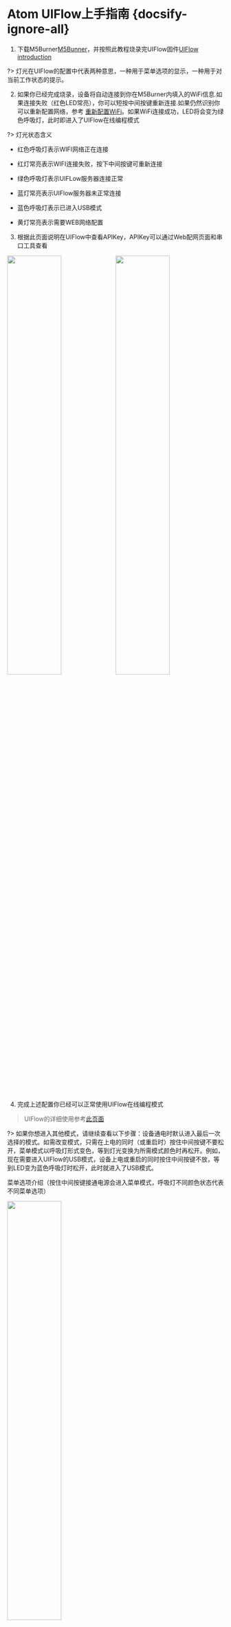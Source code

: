 # Atom UIFlow上手指南 {docsify-ignore-all}

1. 下载M5Burner[M5Bunner](https://m5stack.com/pages/download)，并按照此教程烧录完UIFlow固件[UIFlow introduction](https://docs.m5stack.com/#/en/uiflow/introduction)

?> 灯光在UIFlow的配置中代表两种意思，一种用于菜单选项的显示，一种用于对当前工作状态的提示。

2. 如果你已经完成烧录，设备将自动连接到你在M5Burner内填入的WiFi信息.如果连接失败（红色LED常亮），你可以短按中间按键重新连接.如果仍然识别你可以重新配置网络，参考 [重新配置WiFi](#重新配置WiFi)。如果WiFi连接成功，LED将会变为绿色呼吸灯，此时即进入了UIFlow在线编程模式

?> 灯光状态含义

- 红色呼吸灯表示WIFI网络正在连接

- 红灯常亮表示WIFI连接失败，按下中间按键可重新连接

- 绿色呼吸灯表示UIFLow服务器连接正常

- 蓝灯常亮表示UIFlow服务器未正常连接

- 蓝色呼吸灯表示已进入USB模式

- 黄灯常亮表示需要WEB网络配置 

3. 根据此页面说明在UIFlow中查看APIKey，APIKey可以通过Web配网页面和串口工具查看

<img src="assets/img/product_pics/core/minicore/atom/apikey.png" width="50%" height="50%"><img src="assets/img/product_pics/core/minicore/atom/serialtool.png" width="50%" height="50%">

4. 完成上述配置你已经可以正常使用UIFlow在线编程模式

> UIFlow的详细使用参考[此页面](https://docs.m5stack.com/#/zh_CN/uiflow/uiflow_home_page)

?> 如果你想进入其他模式，请继续查看以下步骤：设备通电时默认进入最后一次选择的模式。如需改变模式，只需在上电的同时（或重启时）按住中间按键不要松开，菜单模式以呼吸灯形式变色，等到灯光变换为所需模式颜色时再松开。例如，现在需要进入UIFlow的USB模式，设备上电或重启的同时按住中间按键不放，等到LED变为蓝色呼吸灯时松开，此时就进入了USB模式。

菜单选项介绍（按住中间按键接通电源会进入菜单模式，呼吸灯不同颜色状态代表不同菜单选项）

<img src="assets/img/product_pics/core/minicore/atom/atom_00.jpg" width="50%">

- 绿灯  **UIFlow 在线编程模式**

- 蓝灯  **USB 模式**

- 黄灯  **配置 WIFI 模式**

- 紫灯  **APP 运行模式**

## 重新配置WiFi

如果你需要手动重新配置WIFI，设备上电或重启的同时按住中间按键不放，直到显示黄色呼吸灯时松开，此时黄灯常亮即进入WIFI配置模式。

<img src="assets/img/product_pics/core/minicore/atom/configure_wifi.jpg" width="60%" height="60%">

在WIFI配置模式下，Atom会自动发出WIFI热点，比如M5Stack-XXXX，连接此WIFI并打开浏览器输入192.168.4.1进入web配置页面，输入SSID和密码进行网络连接，此时红灯闪烁，连接成功后蓝灯短暂常亮(UIFlow服务器未连接)待到绿灯闪烁时表示UIFlow服务器连接正常，此时可进行在线编程。

<br>

### UIFlow示例

- AtomMatrix

<img src="assets/img/product_pics/core/minicore/atom/atom_matrix_example.png" width="50%" height="50%">

- [Matrix Example](https://github.com/m5stack/M5-ProductExampleCodes/tree/master/Core/Atom/Atom%20Matrix)

<br>

- AtomLite

<img src="assets/img/product_pics/core/minicore/atom/atom_lite_example.png" width="50%" height="50%">

- [Lite Example](https://github.com/m5stack/M5-ProductExampleCodes/tree/master/Core/Atom/Atom%20Lite)



<!-- <div class="platform-box">
  <div class="platform-item">
    <img src="assets\img\arduino-card.jpg" width="300px">
    <a href="#zh_CN/quick_start/m5core/m5stack_core_get_started_Arduino_Windows">
      <h3>Arduino IDE</h3>
      <div class="platform-tag"></div>
    </a>
  </div>
  <div class="platform-item">
    <img src="assets\img\uiflow-card.jpg" width="300px">
    <a href="#/zh_CN/uiflow/introduction">
      <h3>UIFlow</h3>
      <div class="platform-tag"></div>
    </a>
  </div>
</div> -->